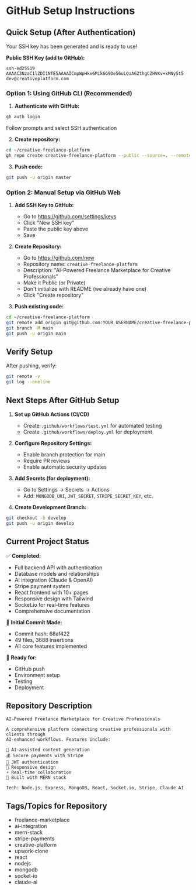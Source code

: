 # GitHub Setup Instructions

## Quick Setup (After Authentication)

Your SSH key has been generated and is ready to use!

**Public SSH Key (add to GitHub):**
```
ssh-ed25519 AAAAC3NzaC1lZDI1NTE5AAAAICmpWpHkx6Mik6G9De56uLQaAGZthgCZHVKv+xMNySt5 dev@creativeplatform.com
```

### Option 1: Using GitHub CLI (Recommended)

1. **Authenticate with GitHub:**
```bash
gh auth login
```
Follow prompts and select SSH authentication

2. **Create repository:**
```bash
cd ~/creative-freelance-platform
gh repo create creative-freelance-platform --public --source=. --remote=origin
```

3. **Push code:**
```bash
git push -u origin master
```

### Option 2: Manual Setup via GitHub Web

1. **Add SSH Key to GitHub:**
   - Go to https://github.com/settings/keys
   - Click "New SSH key"
   - Paste the public key above
   - Save

2. **Create Repository:**
   - Go to https://github.com/new
   - Repository name: `creative-freelance-platform`
   - Description: "AI-Powered Freelance Marketplace for Creative Professionals"
   - Make it Public (or Private)
   - Don't initialize with README (we already have one)
   - Click "Create repository"

3. **Push existing code:**
```bash
cd ~/creative-freelance-platform
git remote add origin git@github.com:YOUR_USERNAME/creative-freelance-platform.git
git branch -M main
git push -u origin main
```

## Verify Setup

After pushing, verify:
```bash
git remote -v
git log --oneline
```

## Next Steps After GitHub Setup

1. **Set up GitHub Actions (CI/CD)**
   - Create `.github/workflows/test.yml` for automated testing
   - Create `.github/workflows/deploy.yml` for deployment

2. **Configure Repository Settings:**
   - Enable branch protection for main
   - Require PR reviews
   - Enable automatic security updates

3. **Add Secrets (for deployment):**
   - Go to Settings → Secrets → Actions
   - Add: `MONGODB_URI`, `JWT_SECRET`, `STRIPE_SECRET_KEY`, etc.

4. **Create Development Branch:**
```bash
git checkout -b develop
git push -u origin develop
```

## Current Project Status

✅ **Completed:**
- Full backend API with authentication
- Database models and relationships
- AI integration (Claude & OpenAI)
- Stripe payment system
- React frontend with 10+ pages
- Responsive design with Tailwind
- Socket.io for real-time features
- Comprehensive documentation

📝 **Initial Commit Made:**
- Commit hash: 68af422
- 49 files, 3688 insertions
- All core features implemented

🚀 **Ready for:**
- GitHub push
- Environment setup
- Testing
- Deployment

## Repository Description

```
AI-Powered Freelance Marketplace for Creative Professionals

A comprehensive platform connecting creative professionals with clients through
AI-enhanced workflows. Features include:

🎨 AI-assisted content generation
💰 Secure payments with Stripe
🔐 JWT authentication
📱 Responsive design
⚡ Real-time collaboration
🚀 Built with MERN stack

Tech: Node.js, Express, MongoDB, React, Socket.io, Stripe, Claude AI
```

## Tags/Topics for Repository
- freelance-marketplace
- ai-integration
- mern-stack
- stripe-payments
- creative-platform
- upwork-clone
- react
- nodejs
- mongodb
- socket-io
- claude-ai
